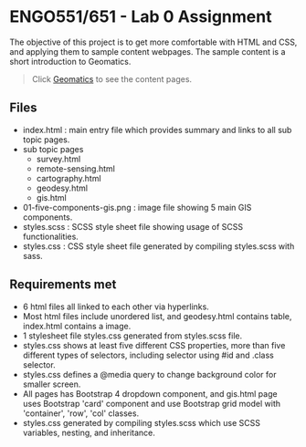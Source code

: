 # ENGO551/651 - Lab 0 Assignment
The objective of this project is to get more comfortable with HTML and CSS, and applying them to sample content webpages. The sample content is a short introduction to Geomatics.

> Click [Geomatics](index.html) to see the content pages.

## Files
- index.html : main entry file which provides summary and links to all sub topic pages.
- sub topic pages
	- survey.html
	- remote-sensing.html
	- cartography.html
	- geodesy.html
	- gis.html
- 01-five-components-gis.png : image file showing 5 main GIS components.
- styles.scss : SCSS style sheet file showing usage of SCSS functionalities.
- styles.css : CSS style sheet file generated by compiling styles.scss with sass.

## Requirements met
- 6 html files all linked to each other via hyperlinks.
- Most html files include unordered list, and geodesy.html contains table, index.html contains a image.
- 1 stylesheet file styles.css generated from styles.scss file.
- styles.css shows at least five different CSS properties, more than five different types of selectors, including selector using #id and .class selector.
- styles.css defines a @media query to change background color for smaller screen. 
- All pages has Bootstrap 4 dropdown component, and gis.html page uses Bootstrap 'card' component and use Bootstrap grid model with 'container', 'row', 'col' classes.
- styles.css generated by compiling styles.scss which use SCSS variables, nesting, and inheritance.
